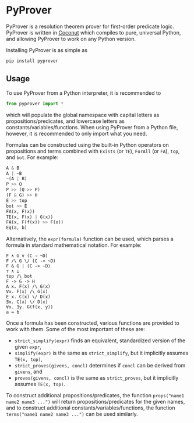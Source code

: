 # PyProver

PyProver is a resolution theorem prover for first-order predicate logic. PyProver is written in [Coconut](http://coconut-lang.org/) which compiles to pure, universal Python, and allowing PyProver to work on any Python version.

Installing PyProver is as simple as
```
pip install pyprover
```

## Usage

To use PyProver from a Python interpreter, it is recommended to
```python
from pyprover import *
```
which will populate the global namespace with capital letters as propositions/predicates, and lowercase letters as constants/variables/functions. When using PyProver from a Python file, however, it is recommended to only import what you need.

Formulas can be constructed using the built-in Python operators on propositions and terms combined with `Exists` (or `TE`), `ForAll` (or `FA`), `top`, and `bot`. For example:
```python
A & B
A | ~B
~(A | B)
P >> Q
P >> (Q >> P)
(F & G) >> H
E >> top
bot >> E
FA(x, F(x))
TE(x, F(x) | G(x))
FA(x, F(f(x)) >> F(x))
Eq(a, b)
```

Alternatively, the `expr(formula)` function can be used, which parses a formula in standard mathematical notation. For example:
```
F ∧ G ∨ (C → ¬D)
F /\ G \/ (C -> ~D)
F & G | (C -> -D)
⊤ ∧ ⊥
top /\ bot
F -> G -> H
A x. F(x) /\ G(x)
∀x. F(x) /\ G(x)
E x. C(x) \/ D(x)
∃x. C(x) \/ D(x)
∀x. ∃y. G(f(x, y))
a = b
```

Once a formula has been constructed, various functions are provided to work with them. Some of the most important of these are:

- `strict_simplify(expr)` finds an equivalent, standardized version of the given `expr`,
- `simplify(expr)` is the same as `strict_simplify`, but it implicitly assumes `TE(x, top)`,
- `strict_proves(givens, concl)` determines if `concl` can be derived from `givens`, and
- `proves(givens, concl)` is the same as `strict_proves`, but it implicitly assumes `TE(x, top)`.

To construct additional propositions/predicates, the function `props("name1 name2 name3 ...")` will return propositions/predicates for the given names, and to construct additional constants/variables/functions, the function `terms("name1 name2 name3 ...")` can be used similarly.
